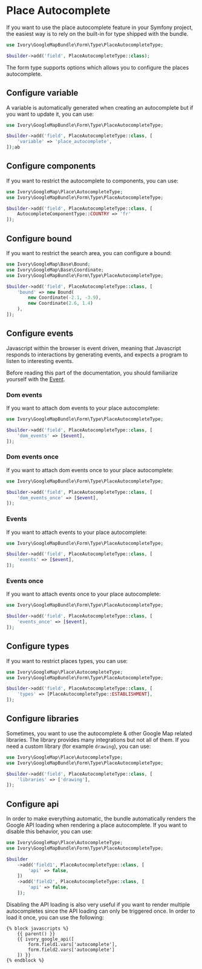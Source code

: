 # Place Autocomplete

If you want to use the place autocomplete feature in your Symfony project, the easiest way is to rely on the built-in 
for type shipped with the bundle.

``` php
use Ivory\GoogleMapBundle\Form\Type\PlaceAutocompleteType;

$builder->add('field', PlaceAutocompleteType::class);
```

The form type supports options which allows you to configure the places autocomplete.

## Configure variable

A variable is automatically generated when creating an autocomplete but if you want to update it, you can use:

``` php
use Ivory\GoogleMapBundle\Form\Type\PlaceAutocompleteType;

$builder->add('field', PlaceAutocompleteType::class, [
    'variable' => 'place_autocomplete',
]);ab
```

## Configure components

If you want to restrict the autocomplete to components, you can use:

``` php
use Ivory\GoogleMap\Place\AutocompleteType;
use Ivory\GoogleMapBundle\Form\Type\PlaceAutocompleteType;

$builder->add('field', PlaceAutocompleteType::class, [
    AutocompleteComponentType::COUNTRY => 'fr'
]);
```

## Configure bound

If you want to restrict the search area, you can configure a bound: 

``` php
use Ivory\GoogleMap\Base\Bound;
use Ivory\GoogleMap\Base\Coordinate;
use Ivory\GoogleMapBundle\Form\Type\PlaceAutocompleteType;

$builder->add('field', PlaceAutocompleteType::class, [
    'bound' => new Bound(
        new Coordinate(-2.1, -3.9), 
        new Coordinate(2.6, 1.4)
    ),
]);
```

## Configure events

Javascript within the browser is event driven, meaning that Javascript responds to interactions by generating events, 
and expects a program to listen to interesting events.

Before reading this part of the documentation, you should familiarize yourself with the [Event](https://github.com/egeloen/ivory-google-map/blob/master/doc/event.md).

### Dom events

If you want to attach dom events to your place autocomplete:

``` php
use Ivory\GoogleMapBundle\Form\Type\PlaceAutocompleteType;

$builder->add('field', PlaceAutocompleteType::class, [
    'dom_events' => [$event],
]);
```

### Dom events once

If you want to attach dom events once to your place autocomplete:

``` php
use Ivory\GoogleMapBundle\Form\Type\PlaceAutocompleteType;

$builder->add('field', PlaceAutocompleteType::class, [
    'dom_events_once' => [$event],
]);
```

### Events

If you want to attach events to your place autocomplete:

``` php
use Ivory\GoogleMapBundle\Form\Type\PlaceAutocompleteType;

$builder->add('field', PlaceAutocompleteType::class, [
    'events' => [$event],
]);
```

### Events once

If you want to attach events once to your place autocomplete:

``` php
use Ivory\GoogleMapBundle\Form\Type\PlaceAutocompleteType;

$builder->add('field', PlaceAutocompleteType::class, [
    'events_once' => [$event],
]);
```

## Configure types

If you want to restrict places types, you can use:

``` php
use Ivory\GoogleMap\Place\AutocompleteType;
use Ivory\GoogleMapBundle\Form\Type\PlaceAutocompleteType;

$builder->add('field', PlaceAutocompleteType::class, [
    'types' => [PlaceAutocompleteType::ESTABLISHMENT],
]);
```

## Configure libraries

Sometimes, you want to use the autocomplete & other Google Map related libraries. The library provides many 
integrations but not all of them. If you need a custom library (for example `drawing`), you can use:

``` php
use Ivory\GoogleMap\Place\AutocompleteType;
use Ivory\GoogleMapBundle\Form\Type\PlaceAutocompleteType;

$builder->add('field', PlaceAutocompleteType::class, [
    'libraries' => ['drawing'],
]);
```

## Configure api

In order to make everything automatic, the bundle automatically renders the Google API loading when rendering a place 
autocomplete. If you want to disable this behavior, you can use:

``` php
use Ivory\GoogleMap\Place\AutocompleteType;
use Ivory\GoogleMapBundle\Form\Type\PlaceAutocompleteType;

$builder
    ->add('field1', PlaceAutocompleteType::class, [
        'api' => false,
    ])
    ->add('field2', PlaceAutocompleteType::class, [
        'api' => false,
    ]);
```

Disabling the API loading is also very useful if you want to render multiple autocompletes since the API loading can 
only be triggered once. In order to load it once, you can use the following:

``` twig
{% block javascripts %}
    {{ parent() }}
    {{ ivory_google_api([
        form.field1.vars['autocomplete'], 
        form.field2.vars['autocomplete']
    ]) }}
{% endblock %}
```
